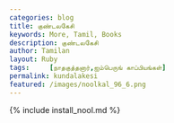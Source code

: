 ```yaml
---  
categories: blog  
title: குண்டலகேசி
keywords: More, Tamil, Books  
description: குண்டலகேசி
author: Tamilan  
layout: Ruby  
tags:     [நாதகுத்தனார்,ஐம்பெருங் காப்பியங்கள்]
permalink: kundalakesi  
featured: /images/noolkal_96_6.png  
---  
```

{% include install_nool.md %} 

